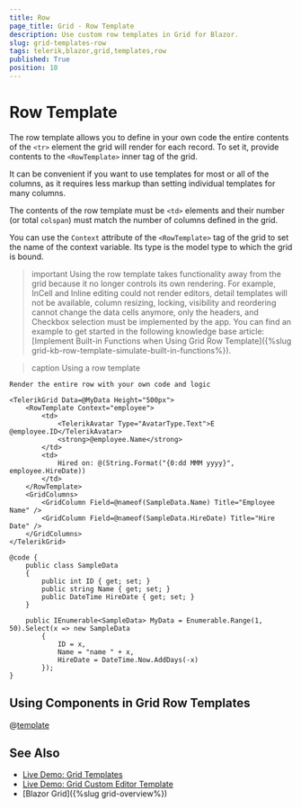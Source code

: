 ```yaml
---
title: Row
page_title: Grid - Row Template
description: Use custom row templates in Grid for Blazor.
slug: grid-templates-row
tags: telerik,blazor,grid,templates,row
published: True
position: 10
---
```


# Row Template

The row template allows you to define in your own code the entire contents of the `<tr>` element the grid will render for each record. To set it, provide contents to the `<RowTemplate>` inner tag of the grid.

It can be convenient if you want to use templates for most or all of the columns, as it requires less markup than setting individual templates for many columns.

The contents of the row template must be `<td>` elements and their number (or total `colspan`) must match the number of columns defined in the grid.

You can use the `Context` attribute of the `<RowTemplate>` tag of the grid to set the name of the context variable. Its type is the model type to which the grid is bound.

>important Using the row template takes functionality away from the grid because it no longer controls its own rendering. For example, InCell and Inline editing could not render editors, detail templates will not be available, column resizing, locking, visibility and reordering cannot change the data cells anymore, only the headers, and Checkbox selection must be implemented by the app. You can find an example to get started in the following knowledge base article: [Implement Built-in Functions when Using Grid Row Template]({%slug grid-kb-row-template-simulate-built-in-functions%}).

>caption Using a row template

````RAZOR
Render the entire row with your own code and logic

<TelerikGrid Data=@MyData Height="500px">
	<RowTemplate Context="employee">
		<td>
			<TelerikAvatar Type="AvatarType.Text">E @employee.ID</TelerikAvatar>
			<strong>@employee.Name</strong>
		</td>
		<td>
			Hired on: @(String.Format("{0:dd MMM yyyy}", employee.HireDate))
		</td>
	</RowTemplate>
	<GridColumns>
		<GridColumn Field=@nameof(SampleData.Name) Title="Employee Name" />
		<GridColumn Field=@nameof(SampleData.HireDate) Title="Hire Date" />
	</GridColumns>
</TelerikGrid>

@code {
	public class SampleData
	{
		public int ID { get; set; }
		public string Name { get; set; }
		public DateTime HireDate { get; set; }
	}

	public IEnumerable<SampleData> MyData = Enumerable.Range(1, 50).Select(x => new SampleData
		{
			ID = x,
			Name = "name " + x,
			HireDate = DateTime.Now.AddDays(-x)
		});
}
````

## Using Components in Grid Row Templates

@[template](/_contentTemplates/grid/common-link.md#using-components-in-templates)

## See Also

 * [Live Demo: Grid Templates](https://demos.telerik.com/blazor-ui/grid/templates)
 * [Live Demo: Grid Custom Editor Template](https://demos.telerik.com/blazor-ui/grid/custom-editor)
 * [Blazor Grid]({%slug grid-overview%})


